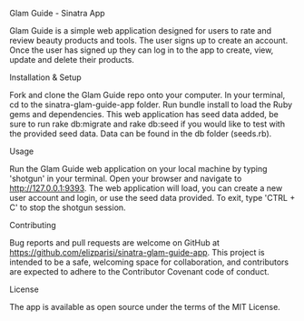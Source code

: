 Glam Guide - Sinatra App

Glam Guide is a simple web application designed for users to rate and review beauty products and tools. The user signs up to create an account. Once the user has signed up they can log in to the app to create, view, update and delete their products.

Installation & Setup

Fork and clone the Glam Guide repo onto your computer. In your terminal, cd to the sinatra-glam-guide-app folder. Run bundle install to load the Ruby gems and dependencies. This web application has seed data added, be sure to run rake db:migrate and rake db:seed if you would like to test with the provided seed data. Data can be found in the db folder (seeds.rb).

Usage

Run the Glam Guide web application on your local machine by typing 'shotgun' in your terminal. Open your browser and navigate to http://127.0.0.1:9393. The web application will load, you can create a new user account and login, or use the seed data provided. To exit, type 'CTRL + C' to stop the shotgun session.

Contributing

Bug reports and pull requests are welcome on GitHub at https://github.com/elizparisi/sinatra-glam-guide-app. This project is intended to be a safe, welcoming space for collaboration, and contributors are expected to adhere to the Contributor Covenant code of conduct.

License

The app is available as open source under the terms of the MIT License.
